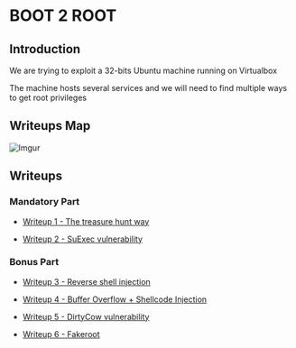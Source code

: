 # BOOT 2 ROOT

## Introduction

We are trying to exploit a 32-bits Ubuntu machine running on Virtualbox

The machine hosts several services and we will need to find multiple ways to get root privileges

## Writeups Map

![Imgur](https://i.imgur.com/gb4HAhr.png)

## Writeups

### Mandatory Part

- [Writeup 1 - The treasure hunt way](Writeup1.md)

- [Writeup 2 - SuExec vulnerability](Writeup2.md)

### Bonus Part

- [Writeup 3 - Reverse shell injection](Writeup3.md)

- [Writeup 4 - Buffer Overflow + Shellcode Injection](Writeup4.md)

- [Writeup 5 - DirtyCow vulnerability](Writeup5.md)

- [Writeup 6 - Fakeroot](Writeup7.md)